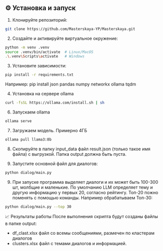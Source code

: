 ## ⚙️ Установка и запуск

1. Клонируйте репозиторий:
```bash
git clone https://github.com/Masterskaya-YP/Masterskaya.git
```

2. Создайте и активируйте виртуальное окружение:
```bash
python -m venv .venv
source .venv/bin/activate  # Linux/MacOS
.\.venv\Scripts\activate   # Windows
```

3. Установите зависимости:
```bash
pip install -r requirements.txt
```
Например: pip install json pandas numpy networkx ollama tqdm

4. Установка на сервере ollama
```bash
curl -fsSL https://ollama.com/install.sh | sh
```

6. Запускаем ollama
```bash
ollama serve
```

7. Загружаем модель. Примерно 4ГБ
```bash
ollama pull llama3:8b
```

8. Скопируйте в папку input_data файл result.json (только такое имя файла) с выгрузкой. Папка output должна быть пуста.

9. Запустите основной файл для диалогов:
```bash
python dialog/main.py
```

9. При запуске программа выделяет диалоги и их может быть 100-300 шт, молбщие и маленькие. По умолчанию LLM определяет тему и другую информацию у первых 20, согласно рейтингу. Топ-20 пожно поменять с помощью команды. Например обрабатываем Топ-30:
```bash
python dialog/main.py --top 30
```

📈 Результаты работы
После выполнения скрипта будут созданы файлы в папке output:
* df_clast.xlsx файл со всемы сообщениями, размечен по кластерам диалогов
* clusters.xlsx файл с темами диалогов и информацией.
